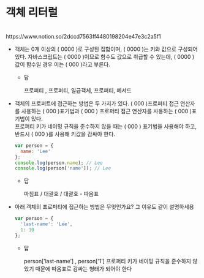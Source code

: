 # 객체 리터럴
<br>
https://www.notion.so/2dccd7563ff4480198204e47e3c2a5f1

- 객체는 0개 이상의 ( 0000 )로 구성된 집합이며, ( 0000 )는 키와 값으로 구성되어 있다. 자바스크립트는  ( 0000 )이므로 함수도 값으로 취급할 수 있는데,  ( 0000 ) 값이 함수일 경우 이는  ( 000 )라고 부른다.
    - 답
        
        프로퍼티 , 프로퍼티, 일급객체, 프로퍼티, 메서드
        
- 객체의 프로퍼트에 접근하는 방법은 두 가지가 있다.  ( 000 )프로퍼티 접근 연산자를 사용하는  ( 000 )표기법과  ( 000 ) 프로퍼티 접근 연산자를 사용하는  ( 000 )표기법이 있다.   
프로퍼티 키가 네이밍 규칙을 준수하지 않을 때는 ( 000 ) 표기법을 사용해야 하고,  
반드시 ( 000 )를 사용해 키값을 감싸야 한다.
    
    ```jsx
    var person = {
      name: 'Lee'
    };
    console.log(person.name); // Lee
    console.log(person['name']); // Lee
    ```
    
    - 답
        
        마침표 / 대괄호 /  대괄호 - 따옴표
        

- 아래 객체의 프로퍼티에 접근하는 방법은 무엇인가요? 그 이유도 같이 설명하세용
    
    ```jsx
    var person = {
      'last-name': 'Lee',
      1: 10
    };
    ```
    
    - 답
        
        person[’last-name’] , person[’1’] 
        프로퍼티 키가 네이밍 규칙을 준수하지 않았기 때문에 따옴표로 감싸는 형태가 되어야 한다